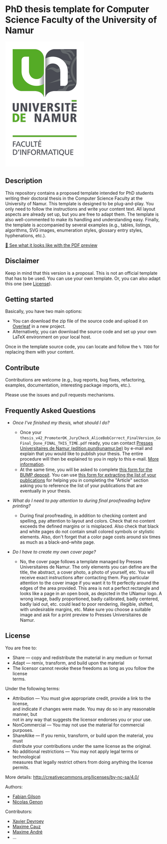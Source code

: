 # PhD thesis template for Computer Science Faculty of the University of Namur

![UNamur Computer Science Faculty](figures/logo_computer_science_faculty.png)

## Description

This repository contains a proposed template intended for PhD students writing their doctoral thesis in the Computer 
Science Faculty at the University of Namur.
This template is designed to be plug-and-play.
You only need to follow the instructions and write your content text.
All layout aspects are already set up, but you are free to adapt them.
The template is also well-commented to make its handling and understanding easy.
Finally, the template is accompanied by several examples (e.g., tables, listings, algorithms, SVG images, 
enumeration styles, glossary entry styles, hyphenations, etc.).

[👀 See what it looks like with the PDF preview](Preview.pdf)

## Disclaimer

Keep in mind that this version is a proposal.
This is not an official template that has to be used.
You can use your own template.
Or, you can also adapt this one (see [License](#license)).

## Getting started

Basically, you have two main options:

* You can download the zip file of the source code and upload it on [Overleaf](https://www.overleaf.com/) in a new 
  project.
* Alternatively, you can download the source code and set up your own LaTeX environment on your local host.

Once in the template source code, you can locate and follow the `% TODO` for replacing them with your content.

## Contribute

Contributions are welcome (e.g., bug reports, bug fixes, refactoring, examples, documentation, interesting package 
imports, etc.).

Please use the issues and pull requests mechanisms.

## Frequently Asked Questions

* *Once I've finished my thesis, what should I do?*

  * Once your `thesis_v42_PromoterOK_JuryCheck_AliceBobCorrect_FinalVersion_GoFinal_Done_FINAL_THIS_TIME.pdf` ready, 
    you can contact [Presses Universitaires de Namur (edition.pun@unamur.be)](mailto:edition.pun@unamur.be) by 
    e-mail and explain that you would like to publish your thesis. The entire procedure will then be explained to 
    you in reply to this e-mail. [More information](https://terranostra.unamur.be/pun/Auteur/publications/).
  * At the same time, you will be asked to complete [this form for the BUMP deposit](https://unamur.be/bump/depot-these).
    You can use [this form for extracting the list of your publications](https://www.unamur.be/recherche/pure-1/procedures/publis-format-fnrs) 
    for helping you in completing the "Article" section asking you to reference the list of your publications that are 
    eventually in your thesis.
  
* *What do I need to pay attention to during final proofreading before printing?*

  * During final proofreading, in addition to checking content and spelling, pay attention to layout and colors. 
    Check that no content exceeds the defined margins or is misplaced. Also check that black and white pages do not 
    contain small colored symbols or stylistic elements. Also, don't forget that a color page costs around six times 
    as much as a black-and-white page.
  
* *Do I have to create my own cover page?*

  * No, the cover page follows a template managed by Presses Universitaires de Namur. The only elements you can 
    define are the title, the abstract, a cover photo, a photo of yourself, etc. You will receive exact instructions 
    after contacting them. Pay particular attention to the cover image if you want it to fit perfectly around the 
    edges of the area provided. This area is not a perfect rectangle and looks like a page in an open book, as 
    depicted in the UNamur logo. A wrong image, badly proportioned, badly calibrated, badly centered, badly laid out,
    etc. could lead to poor rendering, illegible, shifted, with undesirable margins, etc. Make sure you choose a 
    suitable image and ask for a print preview to Presses Universitaires de Namur.

## License
                                                                                       
You are free to:                                                                       
   * Share — copy and redistribute the material in any medium or format                
   * Adapt — remix, transform, and build upon the material                             
   * The licensor cannot revoke these freedoms as long as you follow the license       
     terms.                                                                            
                                                                                       
Under the following terms:                                                             
   * Attribution — You must give appropriate credit, provide a link to the license,    
     and indicate if changes were made. You may do so in any reasonable manner, but    
     not in any way that suggests the licensor endorses you or your use.               
   * NonCommercial — You may not use the material for commercial purposes.             
   * ShareAlike — If you remix, transform, or build upon the material, you must        
     distribute your contributions under the same license as the original.             
   * No additional restrictions — You may not apply legal terms or technological       
     measures that legally restrict others from doing anything the license permits.    
                                                                                       
More details: http://creativecommons.org/licenses/by-nc-sa/4.0/                        
                                                                                       
Authors:                                                                               
   * [Fabian Gilson](https://researchportal.unamur.be/fr/persons/fgilson)                                                                 
   * [Nicolas Genon](https://researchportal.unamur.be/fr/persons/nicolas-genon)

Contributors:
   * [Xavier Devroey](https://researchportal.unamur.be/fr/persons/xdevroey) 
   * [Maxime Cauz](https://researchportal.unamur.be/fr/persons/mcauz)
   * [Maxime André](https://researchportal.unamur.be/fr/persons/maxime-andr%C3%A9)
   * ...